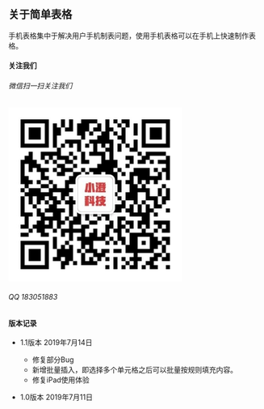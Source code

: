 ## 关于简单表格
手机表格集中于解决用户手机制表问题，使用手机表格可以在手机上快速制作表格。

#### 关注我们
###### 微信扫一扫关注我们
![af](https://github.com/JXUnx1/PhoneTable/blob/master/qrcode_for_gh_4fc83cb109ec_344.jpg?raw=true "af")
###### QQ 183051883

#### 版本记录

+ 1.1版本  2019年7月14日
  + 修复部分Bug
  + 新增批量插入，即选择多个单元格之后可以批量按规则填充内容。
  + 修复iPad使用体验

+ 1.0版本  2019年7月11日
